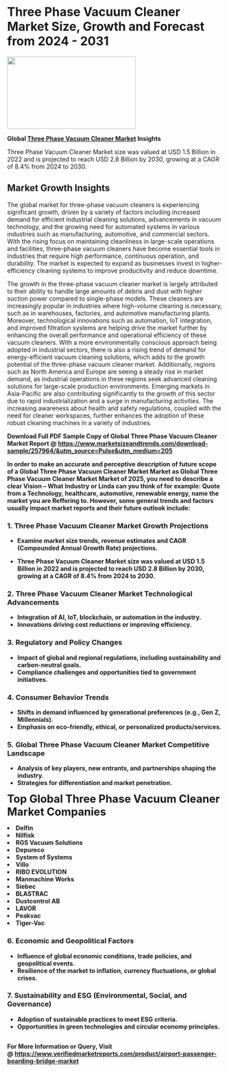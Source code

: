 <H1>Three Phase Vacuum Cleaner Market Size, Growth and Forecast from 2024 - 2031</H1><img class="aligncenter size-medium wp-image-584254" src="https://thirdeyenews.in/wp-content/uploads/2024/09/Global-Market-Research-300x168.jpeg" alt="" width="300" height="168" /><p><strong>Global&nbsp;<a href="https://www.marketsizeandtrends.com/download-sample/257964/&amp;utm_source=Pulse&amp;utm_medium=205">Three Phase Vacuum Cleaner Market</a> Insights</strong></p><p>Three Phase Vacuum Cleaner Market size was valued at USD 1.5 Billion in 2022 and is projected to reach USD 2.8 Billion by 2030, growing at a CAGR of 8.4% from 2024 to 2030.</p><p><h2>Market Growth Insights</h2> <p>The global market for three-phase vacuum cleaners is experiencing significant growth, driven by a variety of factors including increased demand for efficient industrial cleaning solutions, advancements in vacuum technology, and the growing need for automated systems in various industries such as manufacturing, automotive, and commercial sectors. With the rising focus on maintaining cleanliness in large-scale operations and facilities, three-phase vacuum cleaners have become essential tools in industries that require high performance, continuous operation, and durability. The market is expected to expand as businesses invest in higher-efficiency cleaning systems to improve productivity and reduce downtime.</p> <p><strong></strong></p> <p>The growth in the three-phase vacuum cleaner market is largely attributed to their ability to handle large amounts of debris and dust with higher suction power compared to single-phase models. These cleaners are increasingly popular in industries where high-volume cleaning is necessary, such as in warehouses, factories, and automotive manufacturing plants. Moreover, technological innovations such as automation, IoT integration, and improved filtration systems are helping drive the market further by enhancing the overall performance and operational efficiency of these vacuum cleaners. With a more environmentally conscious approach being adopted in industrial sectors, there is also a rising trend of demand for energy-efficient vacuum cleaning solutions, which adds to the growth potential of the three-phase vacuum cleaner market. Additionally, regions such as North America and Europe are seeing a steady rise in market demand, as industrial operations in these regions seek advanced cleaning solutions for large-scale production environments. Emerging markets in Asia-Pacific are also contributing significantly to the growth of this sector due to rapid industrialization and a surge in manufacturing activities. The increasing awareness about health and safety regulations, coupled with the need for cleaner workspaces, further enhances the adoption of these robust cleaning machines in a variety of industries. <p><strong></p><p><span class=""><strong>Download Full PDF Sample Copy of Global Three Phase Vacuum Cleaner Market Report</strong> @ <a href="https://www.marketsizeandtrends.com/download-sample/257964/&amp;utm_source=Pulse&amp;utm_medium=205" target="_blank">https://www.marketsizeandtrends.com/download-sample/257964/&amp;utm_source=Pulse&amp;utm_medium=205</a></span></p><p>In order to make an accurate and perceptive description of future scope of a Global&nbsp;Three Phase Vacuum Cleaner Market Market as Global&nbsp;Three Phase Vacuum Cleaner Market Market of 2025, you need to describe a clear Vision &ndash; What Industry or Linda can you think of for example: Quote from a Technology, healthcare, automotive, renewable energy, name the market you are Reffering to. However, some general trends and factors usually impact market reports and their future outlook include:</p><h3>1.&nbsp;<strong>Three Phase Vacuum Cleaner Market Growth Projections</strong></h3><ul><li>Examine market size trends, revenue estimates and CAGR (Compounded Annual Growth Rate) projections.</li><li><p>Three Phase Vacuum Cleaner Market size was valued at USD 1.5 Billion in 2022 and is projected to reach USD 2.8 Billion by 2030, growing at a CAGR of 8.4% from 2024 to 2030.</p></li></ul><h3>2.&nbsp;<strong>Three Phase Vacuum Cleaner Market Technological Advancements</strong></h3><ul><li>Integration of AI, IoT, blockchain, or automation in the industry.</li><li>Innovations driving cost reductions or improving efficiency.</li></ul><h3>3.&nbsp;<strong>Regulatory and Policy Changes</strong></h3><ul><li>Impact of global and regional regulations, including sustainability and carbon-neutral goals.</li><li>Compliance challenges and opportunities tied to government initiatives.</li></ul><h3>4.&nbsp;<strong>Consumer Behavior Trends</strong></h3><ul><li>Shifts in demand influenced by generational preferences (e.g., Gen Z, Millennials).</li><li>Emphasis on eco-friendly, ethical, or personalized products/services.</li></ul><h3>5.&nbsp;<strong>Global Three Phase Vacuum Cleaner Market Competitive Landscape</strong></h3><ul><li>Analysis of key players, new entrants, and partnerships shaping the industry.</li><li>Strategies for differentiation and market penetration.</li></ul><p data-pm-slice="1 1 []"><span style="color: inherit; font-family: inherit; font-size: 25px;">Top Global Three Phase Vacuum Cleaner Market Companies</span></p><div class="" data-test-id=""><p><li>Delfin</li><li> Nilfisk</li><li> RGS Vacuum Solutions</li><li> Depureco</li><li> System of Systems</li><li> Villo</li><li> RIBO EVOLUTION</li><li> Manmachine Works</li><li> Siebec</li><li> BLASTRAC</li><li> Dustcontrol AB</li><li> LAVOR</li><li> Peakvac</li><li> Tiger-Vac</li></p></div><h3>6.&nbsp;<strong>Economic and Geopolitical Factors</strong></h3><ul><li>Influence of global economic conditions, trade policies, and geopolitical events.</li><li>Resilience of the market to inflation, currency fluctuations, or global crises.</li></ul><h3>7.&nbsp;<strong>Sustainability and ESG (Environmental, Social, and Governance)</strong></h3><ul><li>Adoption of sustainable practices to meet ESG criteria.</li><li>Opportunities in green technologies and circular economy principles.</li></ul><h2><strong style="font-size: 14px;">For More Information or Query, Visit @&nbsp;</strong><a style="background-color: #ffffff; font-size: 14px;" href="https://www.marketsizeandtrends.com/report/three-phase-vacuum-cleaner-market/" target="_blank">https://www.verifiedmarketreports.com/product/airport-passenger-boarding-bridge-market</a></h2>

